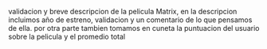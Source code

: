 validacion y breve descripcion de la pelicula Matrix, en la descripcion incluimos año de estreno, validacion y un comentario de lo que pensamos de ella. por otra parte tambien tomamos en cuneta la puntuacion del usuario sobre la pelicula y el promedio total
